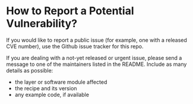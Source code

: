 How to Report a Potential Vulnerability?
========================================

If you would like to report a public issue (for example, one with a released CVE number), use the Github issue tracker for this repo.

If you are dealing with a not-yet released or urgent issue, please send a message to one of the maintainers listed in the README.  Include as many details as possible:
  - the layer or software module affected
  - the recipe and its version
  - any example code, if available
